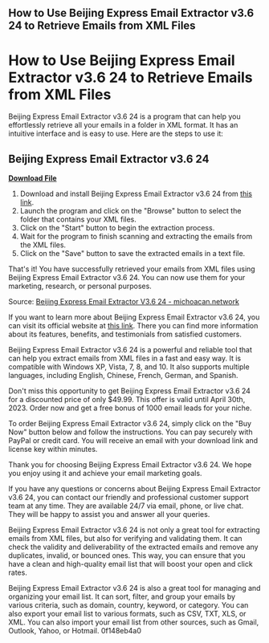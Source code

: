 ## How to Use Beijing Express Email Extractor v3.6 24 to Retrieve Emails from XML Files

  
# How to Use Beijing Express Email Extractor v3.6 24 to Retrieve Emails from XML Files
 
Beijing Express Email Extractor v3.6 24 is a program that can help you effortlessly retrieve all your emails in a folder in XML format. It has an intuitive interface and is easy to use. Here are the steps to use it:
 
## Beijing Express Email Extractor v3.6 24


[**Download File**](https://www.google.com/url?q=https%3A%2F%2Ftinurll.com%2F2tKAnM&sa=D&sntz=1&usg=AOvVaw1NEsFQpe2ES1FboiNt8eyp)

 
1. Download and install Beijing Express Email Extractor v3.6 24 from [this link](https://sway.office.com/XDM0VLLqeO1ya4WI).
2. Launch the program and click on the "Browse" button to select the folder that contains your XML files.
3. Click on the "Start" button to begin the extraction process.
4. Wait for the program to finish scanning and extracting the emails from the XML files.
5. Click on the "Save" button to save the extracted emails in a text file.

That's it! You have successfully retrieved your emails from XML files using Beijing Express Email Extractor v3.6 24. You can now use them for your marketing, research, or personal purposes.
 
Source: [Beijing Express Email Extractor V3.6 24 - michoacan.network](https://michoacan.network/wp-content/uploads/2022/06/Beijing_Express_Email_Extractor_v36_24.pdf)
  
If you want to learn more about Beijing Express Email Extractor v3.6 24, you can visit its official website at [this link](https://hiepsibaotap.com/wp-content/uploads/2022/07/Beijing_Express_Email_Extractor_V36_24.pdf). There you can find more information about its features, benefits, and testimonials from satisfied customers.
 
Beijing Express Email Extractor v3.6 24 is a powerful and reliable tool that can help you extract emails from XML files in a fast and easy way. It is compatible with Windows XP, Vista, 7, 8, and 10. It also supports multiple languages, including English, Chinese, French, German, and Spanish.
 
Don't miss this opportunity to get Beijing Express Email Extractor v3.6 24 for a discounted price of only $49.99. This offer is valid until April 30th, 2023. Order now and get a free bonus of 1000 email leads for your niche.
 
To order Beijing Express Email Extractor v3.6 24, simply click on the "Buy Now" button below and follow the instructions. You can pay securely with PayPal or credit card. You will receive an email with your download link and license key within minutes.
 
Thank you for choosing Beijing Express Email Extractor v3.6 24. We hope you enjoy using it and achieve your email marketing goals.
  
If you have any questions or concerns about Beijing Express Email Extractor v3.6 24, you can contact our friendly and professional customer support team at any time. They are available 24/7 via email, phone, or live chat. They will be happy to assist you and answer all your queries.
 
Beijing Express Email Extractor v3.6 24 is not only a great tool for extracting emails from XML files, but also for verifying and validating them. It can check the validity and deliverability of the extracted emails and remove any duplicates, invalid, or bounced ones. This way, you can ensure that you have a clean and high-quality email list that will boost your open and click rates.
 
Beijing Express Email Extractor v3.6 24 is also a great tool for managing and organizing your email list. It can sort, filter, and group your emails by various criteria, such as domain, country, keyword, or category. You can also export your email list to various formats, such as CSV, TXT, XLS, or XML. You can also import your email list from other sources, such as Gmail, Outlook, Yahoo, or Hotmail.
 0f148eb4a0
